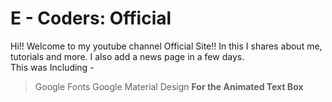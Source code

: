 # E - Coders: Official
Hi!! Welcome to my youtube channel Official Site!! In this I shares about me, tutorials and more. I also add a news page in a few days.<br>
This was Including -<br>
> Google Fonts
> Google Material Design **For the Animated Text Box**

